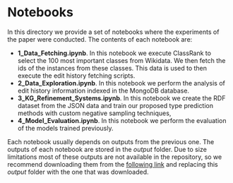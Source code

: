 # Notebooks
In this directory we provide a set of notebooks where the experiments of the paper were conducted. The contents of each notebook are:
- **1_Data_Fetching.ipynb**. In this notebook we execute ClassRank to select the 100 most important classes from Wikidata. We then fetch the ids of the instances from these classes. This data is used to then execute the edit history fetching scripts.
- **2_Data_Exploration.ipynb**. In this notebook we perform the analysis of edit history information indexed in the MongoDB database.
- **3_KG_Refinement_Systems.ipynb**. In this notebook we create the RDF dataset from the JSON data and train our proposed type prediction methods with custom negative sampling techniques,
- **4_Model_Evaluation.ipynb**. In this notebook we perform the evaluation of the models trained previously.

Each notebook usually depends on outputs from the previous one. The outputs of each notebook are stored in the *output* folder. Due to size limitations most of these outputs are not available in the repository, so we recommend downloading them from the [following link]() and replacing this *output* folder with the one that was downloaded. 
